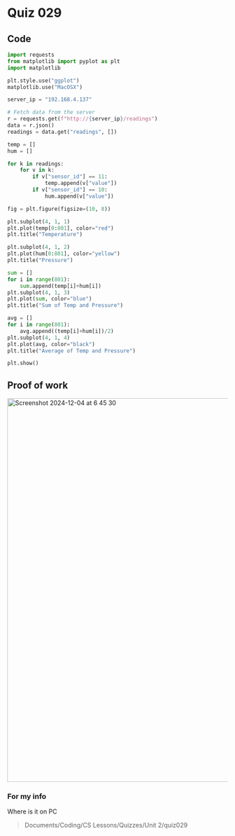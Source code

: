 # Quiz 029

## Code
```.py
import requests
from matplotlib import pyplot as plt
import matplotlib

plt.style.use("ggplot")
matplotlib.use("MacOSX")

server_ip = "192.168.4.137"

# Fetch data from the server
r = requests.get(f"http://{server_ip}/readings")
data = r.json()
readings = data.get("readings", [])

temp = []
hum = []

for k in readings:
    for v in k:
        if v["sensor_id"] == 11:
            temp.append(v["value"])
        if v["sensor_id"] == 10:
            hum.append(v["value"])

fig = plt.figure(figsize=(10, 8))

plt.subplot(4, 1, 1)
plt.plot(temp[0:801], color="red")
plt.title("Temperature")

plt.subplot(4, 1, 2)
plt.plot(hum[0:801], color="yellow")
plt.title("Pressure")

sum = []
for i in range(801):
    sum.append(temp[i]+hum[i])
plt.subplot(4, 1, 3)
plt.plot(sum, color="blue")
plt.title("Sum of Temp and Pressure")

avg = []
for i in range(801):
    avg.append((temp[i]+hum[i])/2)
plt.subplot(4, 1, 4)
plt.plot(avg, color="black")
plt.title("Average of Temp and Pressure")

plt.show()
```

## Proof of work
<img width="876" alt="Screenshot 2024-12-04 at 6 45 30" src="https://github.com/user-attachments/assets/217a141b-b024-4fe1-9381-ff4ddb0f6202">


### For my info
Where is it on PC
>Documents/Coding/CS Lessons/Quizzes/Unit 2/quiz029
